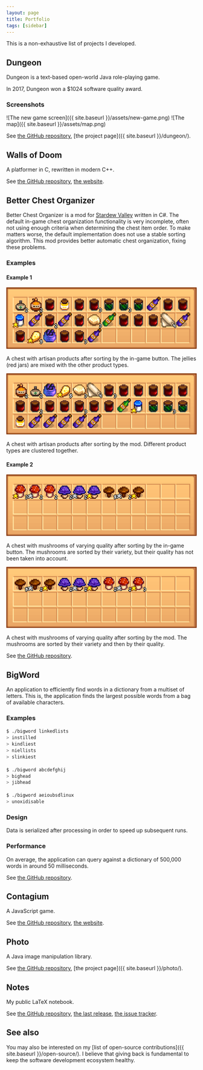 ```yaml
---
layout: page
title: Portfolio
tags: [sidebar]
---
```


This is a non-exhaustive list of projects I developed.

## Dungeon

Dungeon is a text-based open-world Java role-playing game.

In 2017, Dungeon won a $1024 software quality award.

### Screenshots

![The new game screen]({{ site.baseurl }}/assets/new-game.png)
![The map]({{ site.baseurl }}/assets/map.png)

See [the GitHub repository](https://github.com/bernardosulzbach/dungeon/), [the project page]({{ site.baseurl }}/dungeon/).

## Walls of Doom

A platformer in C, rewritten in modern C++.

See [the GitHub repository](https://github.com/walls-of-doom/walls-of-doom/), [the website](https://walls-of-doom.github.io/).

## Better Chest Organizer 

Better Chest Organizer is a mod for [Stardew Valley](https://www.stardewvalley.net/) written in C#.
The default in-game chest organization functionality is very incomplete, often not using enough criteria when determining the chest item order.
To make matters worse, the default implementation does not use a stable sorting algorithm.
This mod provides better automatic chest organization, fixing these problems.

### Examples

#### Example 1

<p align="center">
  <img src="https://github.com/bernardosulzbach/BetterChestOrganizer/raw/master/images/example-1-1.png"
       alt="A chest with artisan products after sorting by the in-game button">
  <figcaption>A chest with artisan products after sorting by the in-game button. The jellies (red jars) are mixed with the other product types.</figcaption>
</p>

<p align="center">
  <img src="https://github.com/bernardosulzbach/BetterChestOrganizer/raw/master/images/example-1-2.png"
       alt="A chest with artisan products after sorting by the mod">
   <figcaption>A chest with artisan products after sorting by the mod. Different product types are clustered together.</figcaption>
</p>

#### Example 2

<p align="center">
  <img src="https://github.com/bernardosulzbach/BetterChestOrganizer/raw/master/images/example-2-1.png"
       alt="A chest with mushrooms of varying quality after sorting by the in-game button">
  <figcaption>A chest with mushrooms of varying quality after sorting by the in-game button. The mushrooms are sorted by their variety, but their quality has not been taken into account.</figcaption>
</p>

<p align="center">
  <img src="https://github.com/bernardosulzbach/BetterChestOrganizer/raw/master/images/example-2-2.png"
       alt="A chest with mushrooms of varying quality after sorting by the mod">
  <figcaption>A chest with mushrooms of varying quality after sorting by the mod. The mushrooms are sorted by their variety and then by their quality.</figcaption>
</p>

See [the GitHub repository](https://github.com/bernardosulzbach/BetterChestOrganizer).

## BigWord

An application to efficiently find words in a dictionary from a multiset of letters.
This is, the application finds the largest possible words from a bag of available characters.

### Examples

```bash
$ ./bigword linkedlists
> instilled
> kindliest
> niellists
> slinkiest

$ ./bigword abcdefghij
> bighead
> jibhead

$ ./bigword aeioubsdlinux
> unoxidisable
```

### Design

Data is serialized after processing in order to speed up subsequent runs.

### Performance

On average, the application can query against a dictionary of 500,000 words in around 50 milliseconds.

See [the GitHub repository](https://github.com/bernardosulzbach/bigword).

## Contagium

A JavaScript game.

See [the GitHub repository](https://github.com/contagium/contagium/), [the website](http://contagium.github.io/).

## Photo

A Java image manipulation library.

See [the GitHub repository](https://github.com/bernardosulzbach/photo/), [the project page]({{ site.baseurl }}/photo/).

## Notes

My public LaTeX notebook.

See [the GitHub repository](https://github.com/bernardosulzbach/notes/), [the last release](https://github.com/bernardosulzbach/notes/releases/latest/), [the issue tracker](https://github.com/bernardosulzbach/notes/issues/).

## See also

You may also be interested on my [list of open-source contributions]({{ site.baseurl }}/open-source/).
I believe that giving back is fundamental to keep the software development ecosystem healthy.
